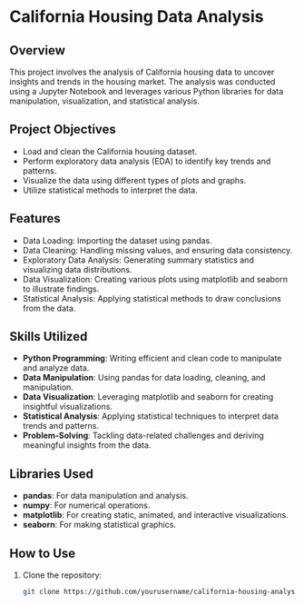 # California Housing Data Analysis

## Overview
This project involves the analysis of California housing data to uncover insights and trends in the housing market. The analysis was conducted using a Jupyter Notebook and leverages various Python libraries for data manipulation, visualization, and statistical analysis.

## Project Objectives
- Load and clean the California housing dataset.
- Perform exploratory data analysis (EDA) to identify key trends and patterns.
- Visualize the data using different types of plots and graphs.
- Utilize statistical methods to interpret the data.

## Features
- Data Loading: Importing the dataset using pandas.
- Data Cleaning: Handling missing values, and ensuring data consistency.
- Exploratory Data Analysis: Generating summary statistics and visualizing data distributions.
- Data Visualization: Creating various plots using matplotlib and seaborn to illustrate findings.
- Statistical Analysis: Applying statistical methods to draw conclusions from the data.

## Skills Utilized
- **Python Programming**: Writing efficient and clean code to manipulate and analyze data.
- **Data Manipulation**: Using pandas for data loading, cleaning, and manipulation.
- **Data Visualization**: Leveraging matplotlib and seaborn for creating insightful visualizations.
- **Statistical Analysis**: Applying statistical techniques to interpret data trends and patterns.
- **Problem-Solving**: Tackling data-related challenges and deriving meaningful insights from the data.

## Libraries Used
- **pandas**: For data manipulation and analysis.
- **numpy**: For numerical operations.
- **matplotlib**: For creating static, animated, and interactive visualizations.
- **seaborn**: For making statistical graphics.

## How to Use
1. Clone the repository:
   ```bash
   git clone https://github.com/yourusername/california-housing-analysis.git
